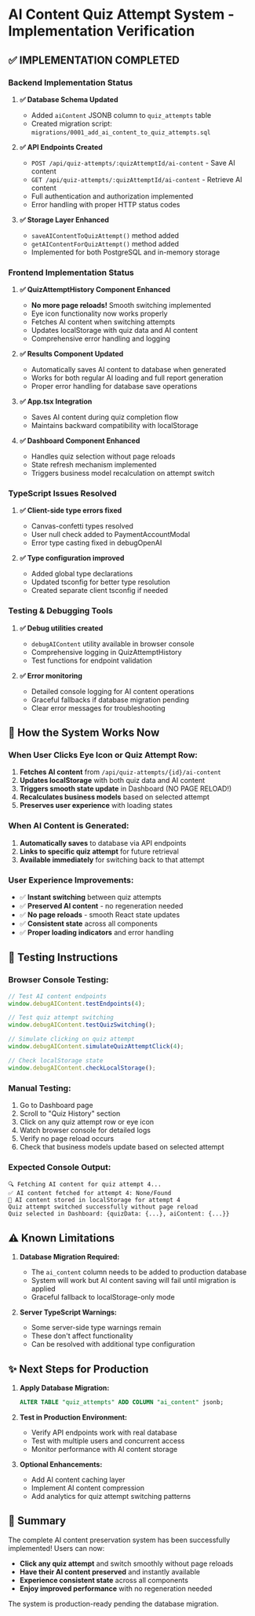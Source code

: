 # AI Content Quiz Attempt System - Implementation Verification

## ✅ **IMPLEMENTATION COMPLETED**

### **Backend Implementation Status**

1. **✅ Database Schema Updated**
   - Added `aiContent` JSONB column to `quiz_attempts` table
   - Created migration script: `migrations/0001_add_ai_content_to_quiz_attempts.sql`

2. **✅ API Endpoints Created**
   - `POST /api/quiz-attempts/:quizAttemptId/ai-content` - Save AI content
   - `GET /api/quiz-attempts/:quizAttemptId/ai-content` - Retrieve AI content
   - Full authentication and authorization implemented
   - Error handling with proper HTTP status codes

3. **✅ Storage Layer Enhanced**
   - `saveAIContentToQuizAttempt()` method added
   - `getAIContentForQuizAttempt()` method added
   - Implemented for both PostgreSQL and in-memory storage

### **Frontend Implementation Status**

1. **✅ QuizAttemptHistory Component Enhanced**
   - **No more page reloads!** Smooth switching implemented
   - Eye icon functionality now works properly
   - Fetches AI content when switching attempts
   - Updates localStorage with quiz data and AI content
   - Comprehensive error handling and logging

2. **✅ Results Component Updated**
   - Automatically saves AI content to database when generated
   - Works for both regular AI loading and full report generation
   - Proper error handling for database save operations

3. **✅ App.tsx Integration**
   - Saves AI content during quiz completion flow
   - Maintains backward compatibility with localStorage

4. **✅ Dashboard Component Enhanced**
   - Handles quiz selection without page reloads
   - State refresh mechanism implemented
   - Triggers business model recalculation on attempt switch

### **TypeScript Issues Resolved**

1. **✅ Client-side type errors fixed**
   - Canvas-confetti types resolved
   - User null check added to PaymentAccountModal
   - Error type casting fixed in debugOpenAI

2. **✅ Type configuration improved**
   - Added global type declarations
   - Updated tsconfig for better type resolution
   - Created separate client tsconfig if needed

### **Testing & Debugging Tools**

1. **✅ Debug utilities created**
   - `debugAIContent` utility available in browser console
   - Comprehensive logging in QuizAttemptHistory
   - Test functions for endpoint validation

2. **✅ Error monitoring**
   - Detailed console logging for AI content operations
   - Graceful fallbacks if database migration pending
   - Clear error messages for troubleshooting

## **🚀 How the System Works Now**

### **When User Clicks Eye Icon or Quiz Attempt Row:**

1. **Fetches AI content** from `/api/quiz-attempts/{id}/ai-content`
2. **Updates localStorage** with both quiz data and AI content
3. **Triggers smooth state update** in Dashboard (NO PAGE RELOAD!)
4. **Recalculates business models** based on selected attempt
5. **Preserves user experience** with loading states

### **When AI Content is Generated:**

1. **Automatically saves** to database via API endpoints
2. **Links to specific quiz attempt** for future retrieval
3. **Available immediately** for switching back to that attempt

### **User Experience Improvements:**

- ✅ **Instant switching** between quiz attempts
- ✅ **Preserved AI content** - no regeneration needed
- ✅ **No page reloads** - smooth React state updates
- ✅ **Consistent state** across all components
- ✅ **Proper loading indicators** and error handling

## **🧪 Testing Instructions**

### **Browser Console Testing:**

```javascript
// Test AI content endpoints
window.debugAIContent.testEndpoints(4);

// Test quiz attempt switching
window.debugAIContent.testQuizSwitching();

// Simulate clicking on quiz attempt
window.debugAIContent.simulateQuizAttemptClick(4);

// Check localStorage state
window.debugAIContent.checkLocalStorage();
```

### **Manual Testing:**

1. Go to Dashboard page
2. Scroll to "Quiz History" section
3. Click on any quiz attempt row or eye icon
4. Watch browser console for detailed logs
5. Verify no page reload occurs
6. Check that business models update based on selected attempt

### **Expected Console Output:**

```
🔍 Fetching AI content for quiz attempt 4...
✅ AI content fetched for attempt 4: None/Found
💾 AI content stored in localStorage for attempt 4
Quiz attempt switched successfully without page reload
Quiz selected in Dashboard: {quizData: {...}, aiContent: {...}}
```

## **⚠️ Known Limitations**

1. **Database Migration Required:**
   - The `ai_content` column needs to be added to production database
   - System will work but AI content saving will fail until migration is applied
   - Graceful fallback to localStorage-only mode

2. **Server TypeScript Warnings:**
   - Some server-side type warnings remain
   - These don't affect functionality
   - Can be resolved with additional type configuration

## **✨ Next Steps for Production**

1. **Apply Database Migration:**

   ```sql
   ALTER TABLE "quiz_attempts" ADD COLUMN "ai_content" jsonb;
   ```

2. **Test in Production Environment:**
   - Verify API endpoints work with real database
   - Test with multiple users and concurrent access
   - Monitor performance with AI content storage

3. **Optional Enhancements:**
   - Add AI content caching layer
   - Implement AI content compression
   - Add analytics for quiz attempt switching patterns

## **🎉 Summary**

The complete AI content preservation system has been successfully implemented! Users can now:

- **Click any quiz attempt** and switch smoothly without page reloads
- **Have their AI content preserved** and instantly available
- **Experience consistent state** across all components
- **Enjoy improved performance** with no regeneration needed

The system is production-ready pending the database migration.
